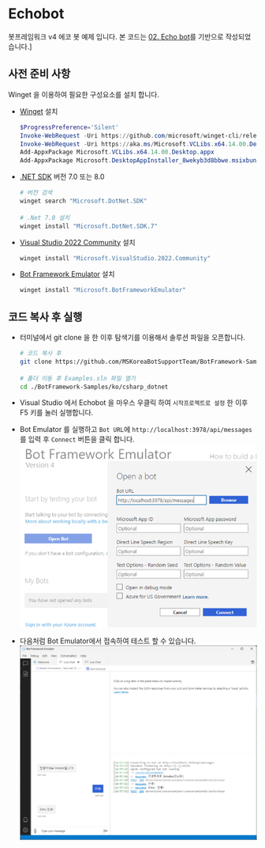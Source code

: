 ﻿# Echobot

봇프레임워크 v4 에코 봇 예제 입니다.
본 코드는 [02. Echo bot](https://github.com/microsoft/BotBuilder-Samples/tree/main/samples/csharp_dotnetcore/02.echo-bot)를 기반으로 작성되었습니다.]

## 사전 준비 사항

Winget 을 이용하여 필요한 구성요소를 설치 합니다.

- [Winget](https://learn.microsoft.com/ko-kr/windows/package-manager/winget/) 설치
  ```powershell
  $ProgressPreference='Silent'
  Invoke-WebRequest -Uri https://github.com/microsoft/winget-cli/releases/download/v1.3.2691/Microsoft.DesktopAppInstaller_8wekyb3d8bbwe.msixbundle -OutFile .\MicrosoftDesktopAppInstaller_8wekyb3d8bbwe.msixbundle
  Invoke-WebRequest -Uri https://aka.ms/Microsoft.VCLibs.x64.14.00.Desktop.appx -OutFile Microsoft.VCLibs.x64.14.00.Desktop.appx
  Add-AppxPackage Microsoft.VCLibs.x64.14.00.Desktop.appx
  Add-AppxPackage Microsoft.DesktopAppInstaller_8wekyb3d8bbwe.msixbundle
  ```
- [.NET SDK](https://dotnet.microsoft.com/download) 버전 7.0 또는 8.0

  ```powershell
  # 버전 검색
  winget search "Microsoft.DotNet.SDK"

  # .Net 7.0 설치
  winget install "Microsoft.DotNet.SDK.7"
  ```

- [Visual Studio 2022 Community](https://visualstudio.microsoft.com/vs/whatsnew/) 설치
  ```powershell
  winget install "Microsoft.VisualStudio.2022.Community"
  ```

- [Bot Framework Emulator](https://github.com/Microsoft/BotFramework-Emulator/releases/tag/v4.14.1) 설치
  ```powershell
  winget install "Microsoft.BotFrameworkEmulator"
  ```

## 코드 복사 후 실행

- 터미널에서 git clone 을 한 이후 탐색기를 이용해서 솔루션 파일을 오픈합니다.

    ```bash
    # 코드 복사 후
    git clone https://github.com/MSKoreaBotSupportTeam/BotFramework-Samples.git

    # 폴더 이동 후 Examples.sln 파일 열기
    cd ./BotFramework-Samples/ko/csharp_dotnet
    ```

- Visual Studio 에서 Echobot 을 마우스 우클릭 하여 `시작프로젝트로 설정` 한 이후 F5 키를 눌러 실행합니다.
- Bot Emulator 를 실행하고 `Bot URL`에 `http://localhost:3978/api/messages`를 입력 후 `Connect` 버튼을 클릭 합니다.
  ![](images/2023-04-04-16-55-40.png)
- 다음처럼 Bot Emulator에서 접속하여 테스트 할 수 있습니다.
  ![](images/2023-04-04-16-58-12.png)
